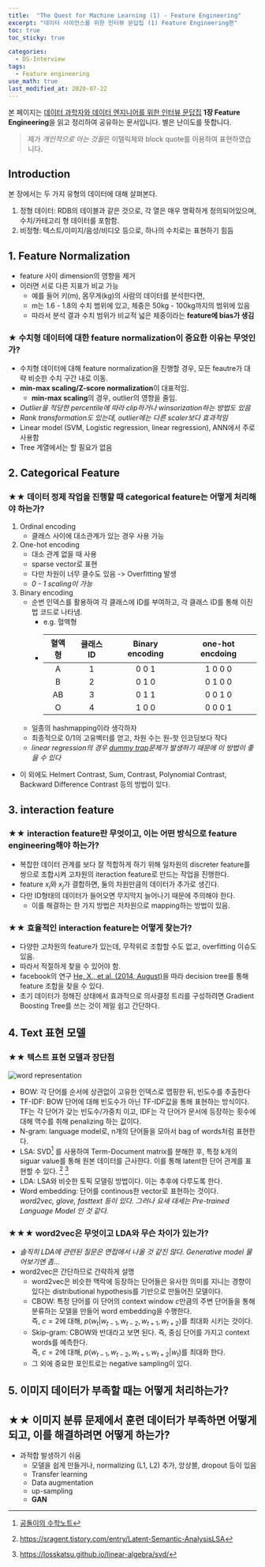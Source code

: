 ```yaml
---
title:  "The Quest for Machine Learning (1) - Feature Engineering"
excerpt: "데이터 사이언스를 위한 인터뷰 문답집 (1) Feature Engineering편"
toc: true
toc_sticky: true

categories:
  - DS-Interview
tags:
  - Feature engineering
use_math: true
last_modified_at: 2020-07-22
---
```


본 페이지는 [데이터 과학자와 데이터 엔지니어를 위한 인터뷰 문답집](http://www.kyobobook.co.kr/product/detailViewKor.laf?ejkGb=KOR&mallGb=KOR&barcode=9791190665230&orderClick=LOA&Kc=) **1장 Feature Engineering**을 읽고 정리하여 공유하는 문서입니다. 별은 난이도를 뜻합니다.

> 제가 *개인적으로 아는 것들*은 이탤릭체와 block quote를 이용하여 표현하였습니다.

## Introduction

본 장에서는 두 가지 유형의 데이터에 대해 살펴본다.
1. 정형 데이터: RDB의 테이블과 같은 것으로, 각 열은 매우 명확하게 정의되어있으며, 수치/카테고리 형 데이터를 포함함.
2. 비정형: 텍스트/이미지/음성/비디오 등으로, 하나의 수치로는 표현하기 힘듬

## 1. Feature Normalization

- feature 사이 dimension의 영향을 제거
- 이러면 서로 다른 지표가 비교 가능
    - 예를 들어 키(m), 몸무게(kg)의 사람의 데이터를 분석한다면,
    - m는 1.6 - 1.8의 수치 범위에 있고, 체중은 50kg - 100kg까지의 범위에 있음
    - 따라서 분석 결과 수치 범위가 비교적 넓은 체중이라는 **feature에 bias가 생김**

### ★ 수치형 데이터에 대한 feature normalization이 중요한 이유는 무엇인가?

- 수치형 데이터에 대해 feature normalization을 진행할 경우, 모든 feautre가 대략 비슷한 수치 구간 내로 이동.
- **min-max scaling/Z-score normalization**이 대표적임.
    - **min-max scaling**의 경우, outlier의 영향을 줄임.
- *Outlier을 적당한 percentile에 따라 clip하거나 winsorization하는 방법도 있음*
- *Rank transformation도 있는데, outlier에는 다른 scaler보다 효과적임*
- Linear model (SVM, Logistic regression, linear regression), ANN에서 주로 사용함
- Tree 계열에서는 할 필요가 없음


## 2. Categorical Feature

### ★★ 데이터 정제 작업을 진행할 때 categorical feature는 어떻게 처리해야 하는가?

1. Ordinal encoding
    - 클래스 사이에 대소관계가 있는 경우 사용 가능
2. One-hot encoding
    - 대소 관계 없을 때 사용
    - sparse vector로 표현
    - 다만 차원이 너무 클수도 있음 -> Overfitting 발생
    - *0 - 1 scaling이 가능*
3. Binary encoding
    - 순번 인덱스를 활용하여 각 클래스에 ID를 부여하고, 각 클래스 ID를 통해 이진법 코드로 나타냄.
        - e.g. 혈액형
        - |혈액형|클래스 ID|Binary encoding| one-hot encdoing |
            |:----:|:----:|:----:|:----:|
            |A|1|0 0 1|1 0 0 0|
            |B|2|0 1 0|0 1 0 0|
            |AB|3|0 1 1 |0 0 1 0|
            |O|4|1 0 0|0 0 0 1|
    - 일종의 hashmapping이라 생각하자
    - 최종적으로 0/1의 고유벡터를 얻고, 차원 수는 원-핫 인코딩보다 작다
    - *linear regression의 경우 [dummy trap](https://towardsdatascience.com/one-hot-encoding-multicollinearity-and-the-dummy-variable-trap-b5840be3c41a)문제가 발생하기 때문에 이 방법이 좋을 수 있다*
- 이 외에도 Helmert Contrast, Sum, Contrast, Polynomial Contrast, Backward Difference Contrast 등의 방법이 있다.

## 3. interaction feature

### ★★ interaction feature란 무엇이고, 이는 어떤 방식으로 feature engineering해야 하는가?

- 복잡한 데이터 관계를 보다 잘 적합하게 하기 위해 일차원의 discreter feature를 쌍으로 조합시켜 고차원의 iteraction feature로 만드는 작업을 진행한다.
- feature $x_i$와 $x_j$가 결합하면, 둘의 차원만큼의 데이터가 추가로 생긴다.
- 다만 ID형태의 데이터가 들어오면 무지막지 늘어나기 때문에 주의해야 한다.
    - 이를 해결하는 한 가지 방법은 저차원으로 mapping하는 방법이 있음.

### ★★ 효율적인 interaction feature는 어떻게 찾는가?

- 다양한 고차원의 feature가 있는데, 무작위로 조합할 수도 없고, overfitting 이슈도 있음.
- 따라서 적절하게 찾을 수 있어야 함.
- facebook의 연구 [He, X., et al. (2014, August)](https://research.fb.com/wp-content/uploads/2016/11/practical-lessons-from-predicting-clicks-on-ads-at-facebook.pdf)을 따라 decision tree를 통해 feature 조합을 찾을 수 있다.
- 초기 데이터가 정해진 상태에서 효과적으로 의사결정 트리를 구성하려면 Gradient Boosting Tree를 쓰는 것이 제일 쉽고 간단하다.

## 4. Text 표현 모델

### ★★ 텍스트 표현 모델과 장단점
![word representation](https://wikidocs.net/images/page/31767/wordrepresentation.PNG)
- BOW: 각 단어를 순서에 상관없이 고유한 인덱스로 맵핑한 뒤, 빈도수를 추출한다
- TF-IDF: BOW 단어에 대해 빈도수가 아닌 TF-IDF값을 통해 표현하는 방식이다. TF는 각 단어가 갖는 빈도수/가중치 이고, IDF는 각 단어가 문서에 등장하는 횟수에 대해 역수를 취해 penalizing 하는 값이다.
- N-gram: language model로, n개의 단어들을 모아서 bag of words처럼 표현한다.
- LSA: SVD[^1] 를 사용하여 Term-Document matrix를 분해한 후, 특정 k개의 siguar value를 통해 원본 데이터를 근사한다. 이를 통해 latent한 단어 관계를 표현할 수 있다. [^2] [^3]
- LDA: LSA와 비슷한 토픽 모델링 방법이다. 이는 추후에 다루도록 한다.
- Word embedding: 단어를 continous한 vector로 표현하는 것이다.  
*word2vec, glove, fasttext 등이 있다. 그러나 요새 대세는 Pre-trained Language Model 인 것 같다.*


[^1]: [공돌이의 수학노트](https://angeloyeo.github.io/2019/08/01/SVD.html)
[^2]: https://sragent.tistory.com/entry/Latent-Semantic-AnalysisLSA
[^3]: https://losskatsu.github.io/linear-algebra/svd/

### ★★★ word2vec은 무엇이고 LDA와 무슨 차이가 있는가?

- *솔직히 LDA에 관련된 질문은 면접에서 나올 것 같진 않다. Generative model 물어보기엔 좀...*
- word2vec은 간단하므로 간략하게 설명
    - word2vec은 비슷한 맥락에 등장하는 단어들은 유사한 의미를 지니는 경향이 있다는 distributional hypothesis를 기반으로 만들어진 모델이다.
    - CBOW: 특정 단어를 이 단어의 context window $c$만큼의 주변 단어들을 통해 분류하는 모델을 만들어 word embedding을 수행한다.  
    즉, $c=2$에 대해, $p(w_t|w_{t-1}, w_{t-2}, w_{t+1}, w_{t+2})$를 최대화 시키는 것이다.
    - Skip-gram: CBOW와 반대라고 보면 된다. 즉, 중심 단어를 가지고 context words를 예측한다.  
    즉, $c=2$에 대해, $p(w_{t-1}, w_{t-2}, w_{t+1}, w_{t+2}|w_t)$를 최대화 한다.
    - 그 외에 중요한 포인트로는 negative sampling이 있다.

## 5. 이미지 데이터가 부족할 때는 어떻게 처리하는가?

## ★★ 이미지 분류 문제에서 훈련 데이터가 부족하면 어떻게 되고, 이를 해결하려면 어떻게 하는가?

- 과적합 발생하기 쉬움
    - 모델을 쉽게 만들거나, normalizing (L1, L2) 추가, 앙상블, dropout 등이 있음
    - Transfer learning
    - Data augmentation
    - up-sampling
    - **GAN**